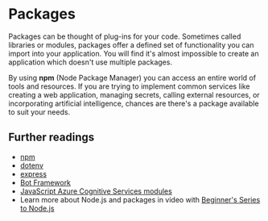 # Packages

Packages can be thought of plug-ins for your code. Sometimes called libraries or modules, packages offer a defined set of functionality you can import into your application. You will find it's almost impossible to create an application which doesn't use multiple packages.

By using **npm** (Node Package Manager) you can access an entire world of tools and resources. If you are trying to implement common services like creating a web application, managing secrets, calling external resources, or incorporating artificial intelligence, chances are there's a package available to suit your needs.

## Further readings

- [npm](https://www.npmjs.com/)
- [dotenv](https://www.npmjs.com/package/dotenv)
- [express](http://expressjs.com/)
- [Bot Framework](https://docs.microsoft.com/azure/bot-service/bot-service-overview-introduction?view=azure-bot-service-4.0&WT.mc_id=beginner-ch9-cxa)
- [JavaScript Azure Cognitive Services modules](https://docs.microsoft.com/javascript/api/overview/azure/cognitive-services?view=azure-node-latest&WT.mc_id=beginner-ch9-cxa)
- Learn more about Node.js and packages in video with [Beginner's Series to Node.js](https://aka.ms/NodeBeginnerSeries)
